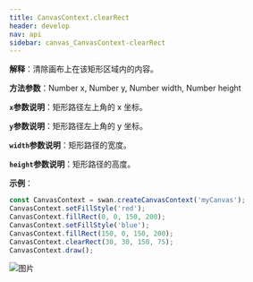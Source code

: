 ```yaml
---
title: CanvasContext.clearRect
header: develop
nav: api
sidebar: canvas_CanvasContext-clearRect
---
```




 
**解释**：清除画布上在该矩形区域内的内容。

**方法参数**：Number x, Number y, Number width, Number height

**`x`参数说明**：矩形路径左上角的 x 坐标。

**`y`参数说明**：矩形路径左上角的 y 坐标。

**`width`参数说明**：矩形路径的宽度。

**`height`参数说明**：矩形路径的高度。

**示例**：

```js
const CanvasContext = swan.createCanvasContext('myCanvas');
CanvasContext.setFillStyle('red');
CanvasContext.fillRect(0, 0, 150, 200);
CanvasContext.setFillStyle('blue');
CanvasContext.fillRect(150, 0, 150, 200);
CanvasContext.clearRect(30, 30, 150, 75);
CanvasContext.draw();
```

![图片](../../../../img/api/canvas/clearRect.png)


